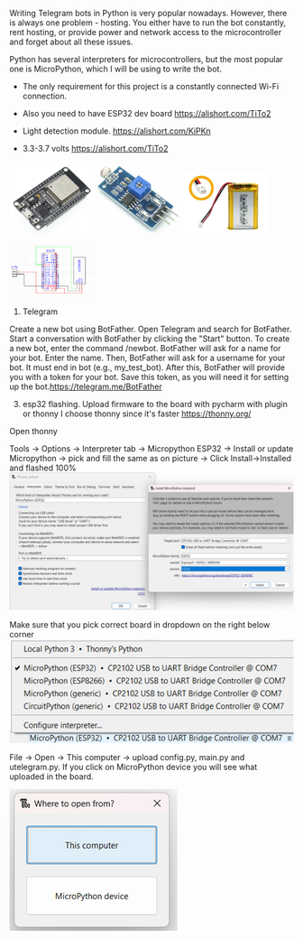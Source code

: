 
Writing Telegram bots in Python is very popular nowadays. However, there is always one problem - hosting. You either have to run the bot constantly, rent hosting, or provide power and network access to the microcontroller and forget about all these issues.

Python has several interpreters for microcontrollers, but the most popular one is MicroPython, which I will be using to write the bot.

* The only requirement for this project is a constantly connected Wi-Fi connection.

* Also you need to have ESP32 dev board https://alishort.com/TiTo2
* Light detection module. https://alishort.com/KiPKn
* 3.3-3.7 volts https://alishort.com/TiTo2
  
<img src="images/esp32.png" width=30% height=30%> <img src="images/light_detection_module.png" width=30% height=30%> <img src="images/5volts.png" width=30% height=30%>

<img src="images/scheme.png" width=30% height=30%> 

1) Telegram

Create a new bot using BotFather.
Open Telegram and search for BotFather.
Start a conversation with BotFather by clicking the "Start" button.
To create a new bot, enter the command /newbot.
BotFather will ask for a name for your bot. Enter the name.
Then, BotFather will ask for a username for your bot. It must end in bot (e.g., my_test_bot).
After this, BotFather will provide you with a token for your bot. Save this token, as you will need it for setting up the bot.https://telegram.me/BotFather


3) esp32 flashing. Upload firmware to the board with pycharm with plugin or thonny I choose thonny since it's faster https://thonny.org/

Open thonny 

Tools -> Options -> Interpreter tab -> Micropython ESP32 -> Install or update Micropython -> pick and fill the same as on picture -> Click Install->Installed and flashed 100%
![img.png](images/flash_firmware.png)

Make sure that you pick correct board in dropdown on the right below corner
![img.png](images/thonny.png)

File -> Open -> This computer -> upload config.py, main.py and utelegram.py.
If you click on MicroPython device you will see what uploaded in the board.

![img.png](images/open.png)
